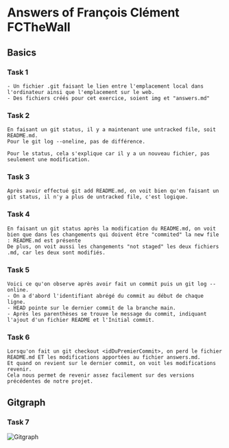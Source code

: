 # Answers of François Clément FCTheWall

## Basics
### Task 1
	- Un fichier .git faisant le lien entre l'emplacement local dans l'ordinateur ainsi que l'emplacement sur le web.
	- Des fichiers créés pour cet exercice, soient img et "answers.md"

### Task 2
	En faisant un git status, il y a maintenant une untracked file, soit README.md.
	Pour le git log --oneline, pas de différence.
	
	Pour le status, cela s'explique car il y a un nouveau fichier, pas seulement une modification.
### Task 3
	Après avoir effectué git add README.md, on voit bien qu'en faisant un git status, il n'y a plus de untracked file, c'est logique.

### Task 4
	En faisant un git status après la modification du README.md, on voit bien que dans les changements qui doivent être "commited" la new file : README.md est présente
	De plus, on voit aussi les changements "not staged" les deux fichiers .md, car les deux sont modifiés.

### Task 5
	Voici ce qu'on observe après avoir fait un commit puis un git log --online.
	- On a d'abord l'identifiant abrégé du commit au début de chaque ligne.
	- HEAD pointe sur le dernier commit de la branche main.
	- Après les parenthèses se trouve le message du commit, indiquant l'ajout d'un fichier README et l'Initial commit.

### Task 6
	Lorsqu'on fait un git checkout <idDuPremierCommit>, on perd le fichier README.md ET les modifications apportées au fichier answers.md.
	Et quand on revient sur le dernier commit, on voit les modifications revenir.
	Cela nous permet de revenir assez facilement sur des versions précédentes de notre projet.

## Gitgraph

### Task 7

![Gitgraph](img/gitgraph.svg)